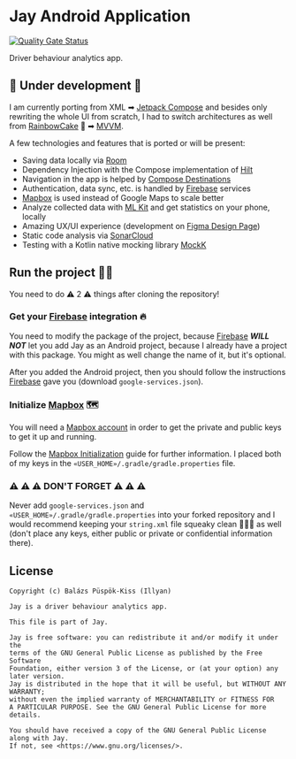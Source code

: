 # Jay Android Application

[![Quality Gate Status](https://sonarcloud.io/api/project_badges/measure?project=HLCaptain_jay-android&metric=alert_status)](https://sonarcloud.io/summary/new_code?id=HLCaptain_jay-android)

Driver behaviour analytics app.

## 🚧 Under development 🚧

I am currently porting from XML ➡ [Jetpack Compose] and besides
only rewriting the whole UI from scratch,
I had to switch architectures as well from [RainbowCake] 🎂 ➡ [MVVM].

A few technologies and features that is ported or will be present:

- Saving data locally via [Room]
- Dependency Injection with the Compose implementation of [Hilt]
- Navigation in the app is helped by [Compose Destinations]
- Authentication, data sync, etc. is handled by [Firebase] services
- [Mapbox] is used instead of Google Maps to scale better
- Analyze collected data with [ML Kit] and get statistics on your phone, locally
- Amazing UX/UI experience (development on [Figma Design Page])
- Static code analysis via [SonarCloud]
- Testing with a Kotlin native mocking library [MockK]

## Run the project 🏃💨

You need to do ⚠ 2 ⚠ things after cloning the repository!

### Get your [Firebase] integration 🔥

You need to modify the package of the project, because
[Firebase] ***WILL NOT*** let you add Jay as an Android project,
because I already have a project with this package.
You might as well change the name of it, but it's optional.

After you added the Android project, then you should follow
the instructions [Firebase] gave you (download `google-services.json`).

### Initialize [Mapbox] 🗺

You will need a [Mapbox account] in order to get the private and public
keys to get it up and running.

Follow the [Mapbox Initialization] guide for further information.
I placed both of my keys in the `«USER_HOME»/.gradle/gradle.properties` file.

### ⚠ ⚠ ⚠ DON'T FORGET ⚠ ⚠ ⚠

Never add `google-services.json` and `«USER_HOME»/.gradle/gradle.properties`
into your forked repository and I would recommend keeping
your `string.xml` file squeaky clean 🧹🧽🧼 as well
(don't place any keys, either public or private or confidential information there).

## License

```text
Copyright (c) Balázs Püspök-Kiss (Illyan)

Jay is a driver behaviour analytics app.

This file is part of Jay.

Jay is free software: you can redistribute it and/or modify it under the
terms of the GNU General Public License as published by the Free Software
Foundation, either version 3 of the License, or (at your option) any later version.
Jay is distributed in the hope that it will be useful, but WITHOUT ANY WARRANTY;
without even the implied warranty of MERCHANTABILITY or FITNESS FOR
A PARTICULAR PURPOSE. See the GNU General Public License for more details.

You should have received a copy of the GNU General Public License along with Jay.
If not, see <https://www.gnu.org/licenses/>.
```

[Jetpack Compose]: https://developer.android.com/jetpack/compose

[Room]: https://developer.android.com/jetpack/androidx/releases/room

[Hilt]: https://dagger.dev/hilt/

[Compose Destinations]: https://composedestinations.rafaelcosta.xyz/

[Firebase]: https://firebase.google.com/

[Mapbox]: https://www.mapbox.com/

[ML Kit]: https://developers.google.com/ml-kit

[Figma Design Page]: https://www.figma.com/file/LH7PNtnsibnbDGnAGgTQz0

[SonarCloud]: https://sonarcloud.io/

[MockK]: https://mockk.io/

[RainbowCake]: https://rainbowcake.dev/

[MVVM]: https://developer.android.com/topic/architecture

[Mapbox Initialization]: https://docs.mapbox.com/android/maps/guides/install/

[Mapbox Account]: https://account.mapbox.com/auth/signup/